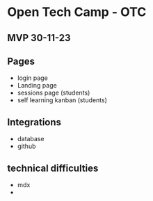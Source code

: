 # Open Tech Camp - OTC
## MVP 30-11-23

## Pages 
- login page
- Landing page
- sessions page (students)
- self learning kanban (students)

## Integrations
- database
- github

## technical difficulties
- mdx
- 